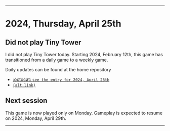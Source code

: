 
***

# 2024, Thursday, April 25th

## Did not play Tiny Tower

<!-- TODO: For each weekly entry, make sure the date is correct. The day of the week should be modified in 4 places !-->

I did not play Tiny Tower today. Starting 2024, February 12th, this game has transitioned from a daily game to a weekly game.

Daily updates can be found at the home repository

- [:octocat: `see the entry for 2024, April 25th`](https://github.com/seanpm2001/SeansLifeArchive_Images_TinyTower/tree/master/tiny%20tower/2024/04_April/25/) 
- [`(alt link)`](/tiny%20tower/2024/04_April/25/)

## Next session

This game is now played only on Monday. Gameplay is expected to resume on 2024, Monday, April 29th.

***

